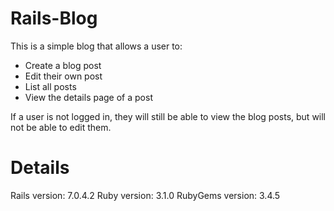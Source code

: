 # Rails-Blog
This is a simple blog that allows a user to:
- Create a blog post
- Edit their own post
- List all posts
- View the details page of a post

If a user is not logged in, they will still be able to view the blog posts, but will not be able to edit them.

# Details
Rails version: 7.0.4.2
Ruby version: 3.1.0
RubyGems version: 3.4.5
